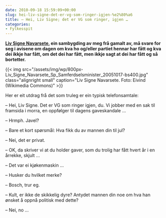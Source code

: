 ```yaml
---
date: 2010-09-18 15:59:09+00:00
slug: hei-liv-signe-det-er-vg-som-ringer-igjen-%e2%80%a6
title: – Hei, Liv Signe; det er VG som ringer, igjen …
categories:
- Fylkesspit
---
```


**[Liv Signe Navarsete](http://nn.wikipedia.org/wiki/Liv_Signe_Navarsete), ein sambygding av meg frå gamalt av, må svare for seg i avisene om dagen om kva ho og/eller partiet hennar har fått og kva dei ikkje har fått, om det dei har fått, men ikkje sagt at dei har fått og så bortetter.**

{{< img src="/assets/img/wp/800px-Liv_Signe_Navarsete_Sp_Samferdselsminister_20051017-bs400.jpg" class="alignright small" caption="Liv Signe Navarsete. Foto: Eivind (Wikimedia Commons)" >}}

<!--more-->

Her er eit utdrag frå det som truleg er ein typisk telefonsamtale:

– Hei, Liv Signe. Det er VG som ringer igjen, du. Vi jobber med en sak til framsida i morra, en oppfølger til dagens gaveskandale …

– Hrmph. Javel?

– Bare et kort spørsmål: Hva fikk du av mannen din til jul?

– Nei, det er privat.

– OK, da skriver vi at du holder gaver, som du trolig har fått hvert år i en årrekke, skjult ...

– Det var ei kjøkenmaskin …

– Husker du hvilket merke?

– Bosch, trur eg.

– Kult, er ikke de skikkelig dyre? Antydet mannen din noe om hva han ønsket å oppnå politisk med dette?

– Nei, no …
